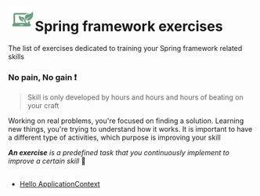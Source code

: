 # <img src="https://raw.githubusercontent.com/bobocode-projects/resources/master/image/logo_transparent_background.png" height=50/>Spring framework exercises
The list of exercises dedicated to training your Spring framework related skills

### No pain, No gain :heavy_exclamation_mark:

> Skill is only developed by hours and hours and hours of beating on your craft

Working on real problems, you're focused on finding a solution. Learning new things, you're trying to understand how it works.
It is important to have a different type of activities, which purpose is improving your skill 

***An exercise** is a predefined task that you continuously implement to improve a certain skill* :muscle:
##
* [Hello ApplicationContext](https://github.com/boy4uck/spring-framework-exercises/tree/master/hello-application-context#hello-applicationcontext-exercise-muscle)
